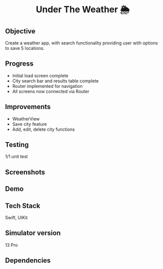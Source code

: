 <h1 align="center">

Under The Weather 🌦

</h1>

## Objective
Create a weather app, with search functionality providing user with options to save 5 locations.

## Progress
- Initial load screen complete
- City search bar and results table complete
- Router implemented for navigation
- All screens now connected via Router 

## Improvements
- WeatherView
- Save city feature
- Add, edit, delete city functions

## Testing
1/1 unit test

## Screenshots

## Demo

## Tech Stack
Swift, UIKit

## Simulator version
13 Pro
## Dependencies

